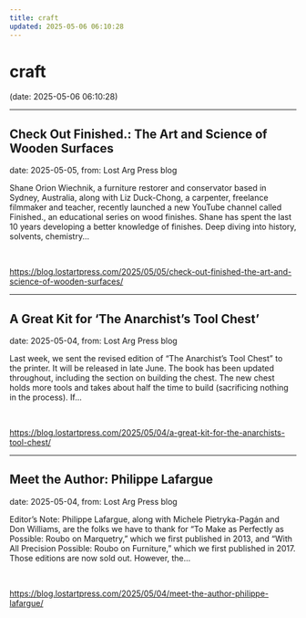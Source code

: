 ```yaml
---
title: craft
updated: 2025-05-06 06:10:28
---
```


# craft

(date: 2025-05-06 06:10:28)

---

## Check Out Finished.: The Art and Science of Wooden Surfaces

date: 2025-05-05, from: Lost Arg Press blog

Shane Orion Wiechnik, a furniture restorer and conservator based in Sydney, Australia, along with Liz Duck-Chong, a carpenter, freelance filmmaker and teacher, recently launched a new YouTube channel called Finished., an educational series on wood finishes. Shane has spent the last 10 years developing a better knowledge of finishes. Deep diving into history, solvents, chemistry... 

<br> 

<https://blog.lostartpress.com/2025/05/05/check-out-finished-the-art-and-science-of-wooden-surfaces/>

---

## A Great Kit for ‘The Anarchist’s Tool Chest’

date: 2025-05-04, from: Lost Arg Press blog

Last week, we sent the revised edition of “The Anarchist’s Tool Chest” to the printer. It will be released in late June. The book has been updated throughout, including the section on building the chest. The new chest holds more tools and takes about half the time to build (sacrificing nothing in the process). If... 

<br> 

<https://blog.lostartpress.com/2025/05/04/a-great-kit-for-the-anarchists-tool-chest/>

---

## Meet the Author: Philippe Lafargue

date: 2025-05-04, from: Lost Arg Press blog

Editor’s Note: Philippe Lafargue, along with Michele Pietryka-Pagán&#160;and Don Williams, are the folks we have to thank for “To Make as Perfectly as Possible: Roubo on Marquetry,” which we first published in 2013, and “With All Precision Possible: Roubo on Furniture,” which we first published in 2017. Those editions are now sold out. However, the... 

<br> 

<https://blog.lostartpress.com/2025/05/04/meet-the-author-philippe-lafargue/>

